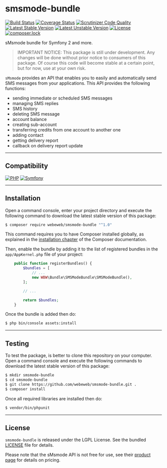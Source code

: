 smsmode-bundle
==============

[![Build Status](https://travis-ci.com/webeweb/smsmode-bundle.svg?branch=master)](https://travis-ci.com/webeweb/smsmode-bundle)
[![Coverage Status](https://coveralls.io/repos/github/webeweb/smsmode-bundle/badge.svg?branch=master)](https://coveralls.io/github/webeweb/smsmode-bundle?branch=master)
[![Scrutinizer Code Quality](https://scrutinizer-ci.com/g/webeweb/smsmode-bundle/badges/quality-score.png?b=master)](https://scrutinizer-ci.com/g/webeweb/smsmode-bundle/?branch=master)
[![Latest Stable Version](https://poser.pugx.org/webeweb/smsmode-bundle/v/stable)](https://packagist.org/packages/webeweb/smsmode-bundle)
[![Latest Unstable Version](https://poser.pugx.org/webeweb/smsmode-bundle/v/unstable)](https://packagist.org/packages/webeweb/smsmode-bundle)
[![License](https://poser.pugx.org/webeweb/smsmode-bundle/license)](https://packagist.org/packages/webeweb/smsmode-bundle)
[![composer.lock](https://poser.pugx.org/webeweb/smsmode-bundle/composerlock)](https://packagist.org/packages/webeweb/smsmode-bundle)

sMsmode bundle for Symfony 2 and more.

> IMPORTANT NOTICE: This package is still under development. Any changes will be
> done without prior notice to consumers of this package. Of course this code
> will become stable at a certain point, but for now, use at your own risk.

`sMsmode` provides an API that enables you to easily and automatically send SMS
messages from your applications. This API provides the following functions:

- sending immediate or scheduled SMS messages
- managing SMS replies
- SMS history
- deleting SMS message
- account balance
- creating sub-account
- transferring credits from one account to another one
- adding contact
- getting delivery report
- callback on delivery report update

---

## Compatibility

[![PHP](https://img.shields.io/badge/PHP-%5E5.6%7C%5E7.0-blue.svg)](http://php.net)
[![Symfony](https://img.shields.io/badge/Symfony-%5E2.7%7C%5E3.0%7C%5E4.0-brightgreen.svg)](https://symfony.com)

---

## Installation

Open a command console, enter your project directory and execute the following
command to download the latest stable version of this package:

```bash
$ composer require webeweb/smsmode-bundle "^1.0"
```

This command requires you to have Composer installed globally, as explained in
the [installation chapter](https://getcomposer.org/doc/00-intro.md) of the
Composer documentation.

Then, enable the bundle by adding it to the list of registered bundles
in the `app/AppKernel.php` file of your project:

```php
    public function registerBundles() {
        $bundles = [
            // ...
            new WBW\Bundle\SMSModeBundle\SMSModeBundle(),
        ];

        // ...

        return $bundles;
    }
```

Once the bundle is added then do:

```bash
$ php bin/console assets:install
```

---

## Testing

To test the package, is better to clone this repository on your computer.
Open a command console and execute the following commands to download the latest
stable version of this package:

```bash
$ mkdir smsmode-bundle
$ cd smsmode-bundle
$ git clone https://github.com/webeweb/smsmode-bundle.git .
$ composer install
```

Once all required libraries are installed then do:

```bash
$ vendor/bin/phpunit
```

---

## License

`smsmode-bundle` is released under the LGPL License. See the bundled [LICENSE](LICENSE)
file for details.

Please note that the sMsmode API is not free for use, see their
[product page](https://www.smsmode.com/tarifs-sms/) for details on pricing.
